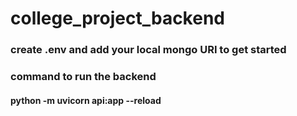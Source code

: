 # college_project_backend
### create .env and add your local mongo URI to get started


### command to run the backend
#### python -m uvicorn api:app --reload